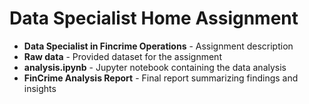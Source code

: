 # Data Specialist Home Assignment

* **Data Specialist in Fincrime Operations** - Assignment description 
* **Raw data** - Provided dataset for the assignment
* **analysis.ipynb** - Jupyter notebook containing the data analysis
* **FinCrime Analysis Report** - Final report summarizing findings and insights